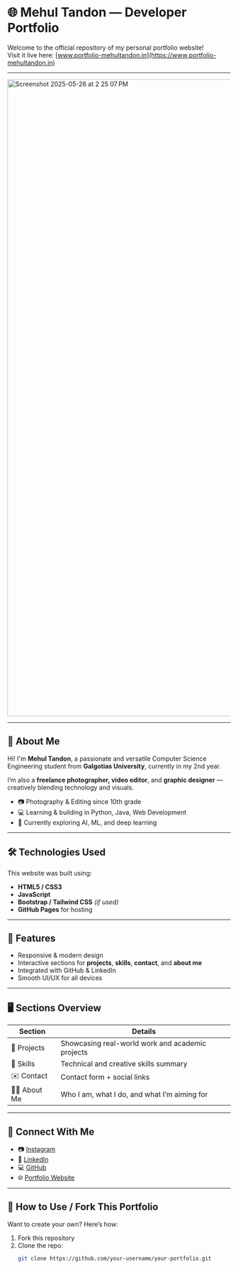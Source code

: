 # 🌐 Mehul Tandon — Developer Portfolio

Welcome to the official repository of my personal portfolio website!  
Visit it live here: [www.portfolio-mehultandon.in](https://www.portfolio-mehultandon.in)

---

<img width="1435" alt="Screenshot 2025-05-26 at 2 25 07 PM" src="https://github.com/user-attachments/assets/7d1f9386-1a73-4c45-8a4c-633a3102a5bb" />

---

## 🚀 About Me

Hi! I'm **Mehul Tandon**, a passionate and versatile Computer Science Engineering student from **Galgotias University**, currently in my 2nd year.

I’m also a **freelance photographer, video editor**, and **graphic designer** — creatively blending technology and visuals.

- 📷 Photography & Editing since 10th grade  
- 💻 Learning & building in Python, Java, Web Development  
- 🎯 Currently exploring AI, ML, and deep learning

---

## 🛠️ Technologies Used

This website was built using:

- **HTML5 / CSS3**
- **JavaScript**
- **Bootstrap / Tailwind CSS** *(if used)*
- **GitHub Pages** for hosting

---

## 📂 Features

- Responsive & modern design  
- Interactive sections for **projects**, **skills**, **contact**, and **about me**  
- Integrated with GitHub & LinkedIn  
- Smooth UI/UX for all devices

---

## 🖥️ Sections Overview

| Section       | Details                                            |
|---------------|----------------------------------------------------|
| 💼 Projects    | Showcasing real-world work and academic projects   |
| 🧠 Skills      | Technical and creative skills summary               |
| ✉️ Contact     | Contact form + social links                        |
| 🙋‍♂️ About Me   | Who I am, what I do, and what I’m aiming for       |

---

## 🔗 Connect With Me

- 📷 [Instagram](https://www.instagram.com/mehul_tandon/)
- 💼 [LinkedIn](https://www.linkedin.com/in/mehul-tandon)
- 💻 [GitHub](https://github.com/CobAlt-Gamer)
- 🌐 [Portfolio Website](https://www.portfolio-mehultandon.in)

---

## 📌 How to Use / Fork This Portfolio

Want to create your own? Here’s how:

1. Fork this repository
2. Clone the repo:
   ```bash
   git clone https://github.com/your-username/your-portfolio.git
